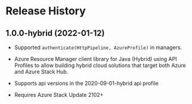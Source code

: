 # Release History

## 1.0.0-hybrid (2022-01-12)

- Supported `authenticate(HttpPipeline, AzureProfile)` in managers.

- Azure Resource Manager client library for Java (Hybrid) using API Profiles to allow building hybrid cloud solutions
that target both Azure and Azure Stack Hub.
- Supports api versions in the 2020-09-01-hybrid api profile
- Requires Azure Stack Update 2102+
